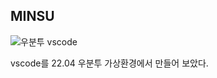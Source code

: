 ## MINSU

![우분투 vscode](https://github.com/user-attachments/assets/ab87c185-b966-4a55-9773-af6d95a56944)

vscode를 22.04 우분투 가상환경에서 만들어 보았다. 

<!--
**ohbabo/ohbabo** is a ✨ _special_ ✨ repository because its `README.md` (this file) appears on your GitHub profile.

Here are some ideas to get you started:

- 🔭 I’m currently working on ...
- 🌱 I’m currently learning ...
- 👯 I’m looking to collaborate on ...
- 🤔 I’m looking for help with ...
- 💬 Ask me about ...
- 📫 How to reach me: ...
- 😄 Pronouns: ...
- ⚡ Fun fact: ...
-->
